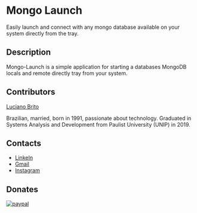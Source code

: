 # Mongo Launch

Easily launch and connect with any mongo database available on your system directly from the tray.


## Description

Mongo-Launch is a simple application for starting a databases MongoDB locals and remote directly tray from your system.


## Contributors

[Luciano Brito](https://github.com/lucianobritodev)

Brazilian, married, born in 1991, passionate about technology. Graduated in Systems Analysis and Development from Paulist University (UNIP) in 2019. 


## Contacts

- [LinkeIn](https://www.linkedin.com/in/luciano-brito-dev)
- [Gmail](lucianobrito.dev@gmail.com)
- [Instagram](https://www.instagram.com/lucianobrito.dev)


## Donates

[![paypal](https://www.paypalobjects.com/en_US/i/btn/btn_donateCC_LG.gif)](https://www.paypal.com/donate/?hosted_button_id=SX3L4N89M8ZRW)